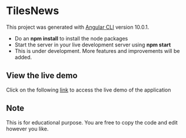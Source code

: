 # TilesNews

This project was generated with [Angular CLI](https://github.com/angular/angular-cli) version 10.0.1.

* Do an **npm install** to install the node packages
* Start the server in your live development server using **npm start**
* This is under development. More features and improvements will be added.


## View the live demo

Click on the following [link](abc.com) to access the live demo of the application

## Note
This is for educational purpose. You are free to copy the code and edit however you like.
